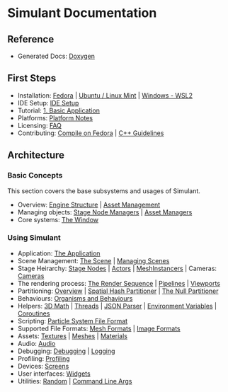 # Simulant Documentation

## Reference

 - Generated Docs: [Doxygen](https://simulant.gitlab.io/simulant/namespacesmlt.html)


## First Steps

 - Installation: [Fedora](install_fedora.md) | [Ubuntu / Linux Mint](install_ubuntu.md) | [Windows - WSL2](install_wsl2.md)
 - IDE Setup: [IDE Setup](ide_setup.md)
 - Tutorial: [1. Basic Application](tutorial_1.md)
 - Platforms: [Platform Notes](platform_notes.md)
 - Licensing: [FAQ](license.md)
 - Contributing: [Compile on Fedora](develop_fedora.md) | [C++ Guidelines](cpp_guidelines.md)

## Architecture

### Basic Concepts

This section covers the base subsystems and usages of Simulant.

 - Overview: [Engine Structure](engine_structure.md) | [Asset Management](resource_management.md)
 - Managing objects: [Stage Node Managers](manual_managers.md) | [Asset Managers](asset_managers.md)
 - Core systems: [The Window](window.md)


### Using Simulant

 - Application: [The Application](application.md)
 - Scene Management: [The Scene](scene.md) | [Managing Scenes](scene_management.md)
 - Stage Heirarchy: [Stage Nodes](stage_nodes.md) | [Actors](actors.md) | [MeshInstancers](mesh_instancer.md) | Cameras: [Cameras](cameras.md)
 - The rendering process: [The Render Sequence](render_sequence.md) | [Pipelines](pipelines.md) | [Viewports](viewport.md) 
 - Partitioning: [Overview](partitioners.md) | [Spatial Hash Partitioner](spatial_hashing.md) | [The Null Partitioner](null_partitioner.md)
 - Behaviours: [Organisms and Behaviours](behaviours.md)
 - Helpers: [3D Math](maths.md) | [Threads](threading.md) | [JSON Parser](json.md) | [Environment Variables](environment_variables.md) | [Coroutines](coroutines.md)
 - Scripting: [Particle System File Format](particle_system_format.md)
 - Supported File Formats: [Mesh Formats](mesh_formats.md) | [Image Formats](image_formats.md)
 - Assets: [Textures](textures.md) | [Meshes](meshes.md) | [Materials](materials.md)
 - Audio: [Audio](audio.md)
 - Debugging: [Debugging](debugging.md) | [Logging](logging.md)
 - Profiling: [Profiling](profiling.md)
 - Devices: [Screens](screens.md)
 - User interfaces: [Widgets](widgets.md)
 - Utilities: [Random](random.md) | [Command Line Args](arg_parsing.md) 

